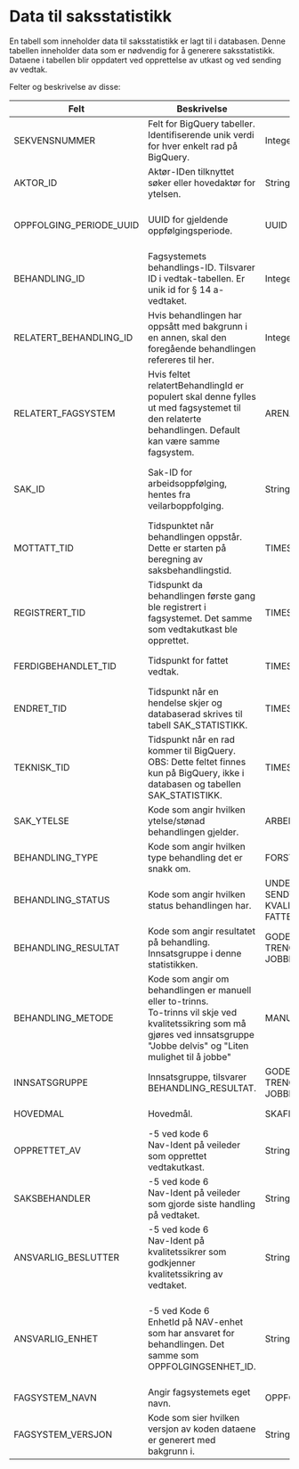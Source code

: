 # Data til saksstatistikk

En tabell som inneholder data til saksstatistikk er lagt til i databasen. Denne tabellen inneholder data som er nødvendig for å generere saksstatistikk. Dataene i tabellen blir oppdatert ved opprettelse av utkast og ved sending av vedtak.  

Felter og beskrivelse av disse:

| Felt                    | Beskrivelse                                                                                                                                                                            | Mulige verdier                                                                                                        | Merknader                                                                                                                                                                                             |
|-------------------------|----------------------------------------------------------------------------------------------------------------------------------------------------------------------------------------|-----------------------------------------------------------------------------------------------------------------------|-------------------------------------------------------------------------------------------------------------------------------------------------------------------------------------------------------|
| SEKVENSNUMMER           | Felt for BigQuery tabeller.<br>Identifiserende unik verdi for hver enkelt rad på BigQuery.                                                                                             | Integer                                                                                                               | Kun i viewet til Team Sak.                                                                                                                                                                            |
| AKTOR_ID                | Aktør-IDen tilknyttet søker eller hovedaktør for ytelsen.                                                                                                                              | String(11)                                                                                                            |                                                                                                                                                                                                       |
| OPPFOLGING_PERIODE_UUID | UUID for gjeldende oppfølgingsperiode.                                                                                                                                                 | UUID                                                                                                                  | Hentes fra db veilarboppfolging. Kun i viewet til Team Oppfølging og heter oppfolgingsperiode.                                                                                                        |
| BEHANDLING_ID           | Fagsystemets behandlings-ID. Tilsvarer ID i vedtak-tabellen. Er unik id for § 14 a-vedtaket.                                                                                           | Integer                                                                                                               | I viewet til Team Oppfølging heter dette feltet vedtak_id.                                                                                                                                            |
| RELATERT_BEHANDLING_ID  | Hvis behandlingen har oppsått med bakgrunn i en annen, skal den foregående behandlingen refereres til her.                                                                             | Integer                                                                                                               | BEHANDLING_ID fra tidligere vedtak i samme oppfølgingsperiode.                                                                                                                                        |
| RELATERT_FAGSYSTEM      | Hvis feltet relatertBehandlingId er populert skal denne fylles ut med fagsystemet til den relaterte behandlingen. Default kan være samme fagsystem.                                    | ARENA, OPPFOLGINGSVEDTAK_14A                                                                                          |                                                                                                                                                                                                       |
| SAK_ID                  | Sak-ID for arbeidsoppfølging, hentes fra veilarboppfolging.                                                                                                                            | String                                                                                                                | Tett knyttet til oppfølgingsperiode. Denne sakid'en brukes også i andre behandlinger i løpet av en oppflgingsperiode.                                                                                 |
| MOTTATT_TID             | Tidspunktet når behandlingen oppstår.<br>Dette er starten på beregning av saksbehandlingstid.                                                                                          | TIMESTAMP                                                                                                             | Førstegangsbehandling = oppfølgingsperiode.startDato, Revurdering = REGISTRERT_TID (når utkast ble opprettet)                                                                                         |
| REGISTRERT_TID          | Tidspunkt da behandlingen første gang ble registrert i fagsystemet. Det samme som vedtakutkast ble opprettet.                                                                          | TIMESTAMP                                                                                                             |                                                                                                                                                                                                       |
| FERDIGBEHANDLET_TID     | Tidspunkt for fattet vedtak.                                                                                                                                                           | TIMESTAMP                                                                                                             | I viewet til Team oppfolging heter dette feltet vedtak_fattet_tid                                                                                                                                     |
| ENDRET_TID              | Tidspunkt når en hendelse skjer og databaserad skrives til tabell SAK_STATISTIKK.                                                                                                      | TIMESTAMP                                                                                                             |                                                                                                                                                                                                       |
| TEKNISK_TID             | Tidspunkt når en rad kommer til BigQuery. OBS: Dette feltet finnes kun på BigQuery, ikke i databasen og tabellen SAK_STATISTIKK.                                                       | TIMESTAMP                                                                                                             |                                                                                                                                                                                                       |
| SAK_YTELSE              | Kode som angir hvilken ytelse/stønad behandlingen gjelder.                                                                                                                             | ARBEIDSRETTET_OPPFOLGINGSBEHOV                                                                                        |                                                                                                                                                                                                       |
| BEHANDLING_TYPE         | Kode som angir hvilken type behandling det er snakk om.                                                                                                                                | FORSTEGANGSBEHANDLING, REVURDERING                                                                                    |                                                                                                                                                                                                       |
| BEHANDLING_STATUS       | Kode som angir hvilken status behandlingen har.                                                                                                                                        | UNDER_BEHANDLING, SENDT_TIL_KVALITETSSIKRING, KVALITETSSIKRING_GODKJENT, FATTET,AVBRUTT                               |                                                                                                                                                                                                       |
| BEHANDLING_RESULTAT     | Kode som angir resultatet på behandling. Innsatsgruppe i denne statistikken.                                                                                                           | GODE_MULIGHETER, TRENGER_VEILEDNING, TRENGER_VEILEDNING_NEDSATT_ARBEIDSEVNE, JOBBE_DELVIS, LITEN_MULIGHET_TIL_Å_JOBBE |                                                                                                                                                                                                       |
| BEHANDLING_METODE       | Kode som angir om behandlingen er manuell eller to-trinns. <br> To-trinns vil skje ved kvalitetssikring som må gjøres ved innsatsgruppe "Jobbe delvis" og "Liten mulighet til å jobbe" | MANUELL, TOTRINNS                                                                                                     |                                                                                                                                                                                                       |
| INNSATSGRUPPE           | Innsatsgruppe, tilsvarer BEHANDLING_RESULTAT.                                                                                                                                          | GODE_MULIGHETER, TRENGER_VEILEDNING, TRENGER_VEILEDNING_NEDSATT_ARBEIDSEVNE, JOBBE_DELVIS, LITEN_MULIGHET_TIL_Å_JOBBE | Kun i viewet til Team Oppfølging.                                                                                                                                                                     |
| HOVEDMAL                | Hovedmål.                                                                                                                                                                              | SKAFFE_ARBEID, BEHOLDE_ARBEID.                                                                                        | Kun i viewet til Team Oppfølging.                                                                                                                                                                     |
| OPPRETTET_AV            | -5 ved kode 6<br>Nav-Ident på veileder som opprettet vedtakutkast.                                                                                                                     | String(7)                                                                                                             |                                                                                                                                                                                                       |
| SAKSBEHANDLER           | -5 ved kode 6<br>Nav-Ident på veileder som gjorde siste handling på vedtaket.                                                                                                          | String(7)                                                                                                             |                                                                                                                                                                                                       |
| ANSVARLIG_BESLUTTER     | -5 ved kode 6<br>Nav-Ident på kvalitetssikrer som godkjenner kvalitetssikring av vedtaket.                                                                                             | String(7)                                                                                                             | Blir kun satt ved to-trinnsbehandling.                                                                                                                                                                |
| ANSVARLIG_ENHET         | -5 ved Kode 6<br>EnhetId på NAV-enhet som har ansvaret for behandlingen. Det samme som OPPFOLGINGSENHET_ID.                                                                            | String(4)                                                                                                             | Kontor der innbygger blir fulgt opp. Dersom person flytter midt i en behandlig vil denne endres ved nye hendelser på vedtaket. <br> I viewet til Team Oppfølging heter dette feltet oppfolgingsenhet. |
| FAGSYSTEM_NAVN          | Angir fagsystemets eget navn.                                                                                                                                                          | OPPFOLGINGSVEDTAK_14A                                                                                                 |                                                                                                                                                                                                       |
| FAGSYSTEM_VERSJON       | Kode som sier hvilken versjon av koden dataene er generert med bakgrunn i.                                                                                                             | String                                                                                                                | Image – hentes ut fra container.                                                                                                                                                                      |
